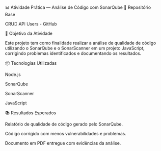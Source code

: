 📊 Atividade Prática — Análise de Código com SonarQube
🔗 Repositório Base

CRUD API Users - GitHub

  🎯 Objetivo da Atividade

Este projeto tem como finalidade realizar a análise de qualidade de código utilizando o SonarQube e o SonarScanner em um projeto JavaScript, corrigindo problemas identificados e documentando os resultados.

  📦 Tecnologias Utilizadas

Node.js

SonarQube

SonarScanner

JavaScript

📚 Resultados Esperados

Relatório de qualidade de código gerado pelo SonarQube.

Código corrigido com menos vulnerabilidades e problemas.

Documento em PDF entregue com evidências da análise.
